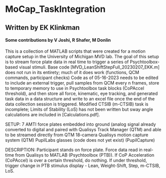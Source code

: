 # MoCap_TaskIntegration
## Written by EK Klinkman
#### Some contributions by V Joshi, R Shafer, M Donlin
This is a collection of MATLAB scripts that were created for a motion capture setup in the University of Michigan MVD lab. 
The goal of this setup is to stream force plate data in real time to trigger a series of Psychtoolbox-based visual stimuli.
Base code [MVD_LeanShiftStepFull_20230207_EKK.m] does not run in its entirety; much of it does work (functions, QCM commands, participant checks)
Code as of 05-16-2023 needs to be edited to include an external trigger, pull samples from QCM every n frames, store to temporary memory to use in Psychtoolbox task blocks (CoPAccel threshold), and then store all force, kinematic, eye tracking, and generated task data in a data structure and write to an excel file once the end of the data collection session is triggered. 
Modified CTSIB (m-CTSIB) task is incomplete; Limits of Stability (LoS) has not been written but sway angle calculations are included in [Calculations.pdf]. 

SETUP:
  7 AMTI force plates embedded into ground (analog signal already converted to digital and paired with Qualisys Track Manager (QTM) and able to be streamed directly from QTM
  18-camera Qualisys motion capture system (QTM)
  PupilLabs glasses (code does not yet exist) (PupilCapture)
  
DESCRIPTION:
  Participant stands on force plate. Force data read in real-time from Qualisys to MATLAB (Psychtoolbox (PTB)). If CoP Acceleration (CoPAccel) is over a certain threshold, do nothing. If under threshold, trigger change in PTB stimulus display - Lean, Weight-Shift, Step, m-CTSIB, LoS. 
